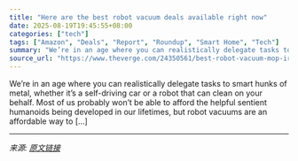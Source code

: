 ```yaml
---
title: "Here are the best robot vacuum deals available right now"
date: 2025-08-19T19:45:55+08:00
categories: ["tech"]
tags: ["Amazon", "Deals", "Report", "Roundup", "Smart Home", "Tech"]
summary: "We’re in an age where you can realistically delegate tasks to smart hunks of metal, whether it’s a self-driving car or a robot that can clean on your behalf. Most of us probably won’t be able to affor"
source_url: "https://www.theverge.com/24350561/best-robot-vacuum-mop-irobot-roomba-eufy-roborock-deals-sale"
---
```


We’re in an age where you can realistically delegate tasks to smart hunks of metal, whether it’s a self-driving car or a robot that can clean on your behalf. Most of us probably won’t be able to afford the helpful sentient humanoids being developed in our lifetimes, but robot vacuums are an affordable way to [&#8230;]

---

*来源: [原文链接](https://www.theverge.com/24350561/best-robot-vacuum-mop-irobot-roomba-eufy-roborock-deals-sale)*
